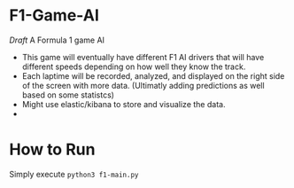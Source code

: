 # F1-Game-AI
*Draft*
A Formula 1 game AI 
- This game will eventually have different F1 AI drivers that will have different speeds depending on how well they know the track.
- Each laptime will be recorded, analyzed, and displayed on the right side of the screen with more data. (Ultimatly adding predictions as well based on some statistcs)
- Might use elastic/kibana to store and visualize the data.
- 

# How to Run
Simply execute `python3 f1-main.py`
